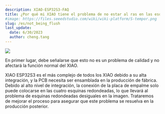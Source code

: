 ```yaml
---
description: XIAO-ESP32S3-FAQ
title: ¿Por qué mi XIAO tiene el problema de no estar al ras en las esquinas redondeadas?
#image: https://files.seeedstudio.com/wiki/wiki-platform/S-tempor.png
slug: /es/not_being_flush
last_update:
  date: 6/30/2023
  author: cheng.tang
---
```


<div style={{textAlign:'center'}}><img src="https://files.seeedstudio.com/wiki/SeeedStudio-XIAO-ESP32S3/img/corners.png" style={{width:500, height:'auto'}}/></div>

En primer lugar, debe señalarse que esto no es un problema de calidad y no afectará la función normal del XIAO.

XIAO ESP32S3 es el más complejo de todos los XIAO debido a su alta integración, y la PCB necesita ser ensamblada en la producción de fábrica. Debido al alto nivel de integración, la conexión de la placa de empalme solo puede colocarse en las cuatro esquinas redondeadas, lo que llevará al problema de esquinas redondeadas desiguales en la imagen. Trataremos de mejorar el proceso para asegurar que este problema se resuelva en la producción posterior.
